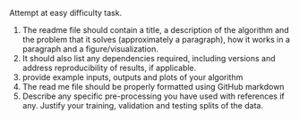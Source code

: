 Attempt at easy difficulty task.

1. The readme file should contain a title, a description of the algorithm and the problem that it solves
(approximately a paragraph), how it works in a paragraph and a figure/visualization.
2. It should also list any dependencies required, including versions and address reproducibility of results,
if applicable.
3. provide example inputs, outputs and plots of your algorithm
4. The read me file should be properly formatted using GitHub markdown
5. Describe any specific pre-processing you have used with references if any. Justify your training, validation
and testing splits of the data.
